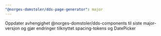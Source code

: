 ```yaml
---
"@norges-domstoler/dds-page-generator": major
---
```


Oppdater avhengighet @norges-domstoler/dds-components til siste major- versjon og gjør endringer tilknyttet spacing-tokens og DatePicker
